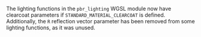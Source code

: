The lighting functions in the `pbr_lighting` WGSL module now have clearcoat parameters if `STANDARD_MATERIAL_CLEARCOAT` is defined. Additionally, the `R` reflection vector parameter has been removed from some lighting functions, as it was unused.
